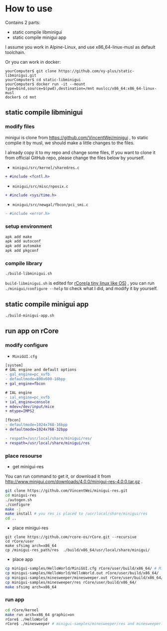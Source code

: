 # How to use

Contains 2 parts:

- static compile libminigui
- static compile minigui app

I assume you work in Alpine-Linux, and use x86_64-linux-musl as default toolchain.

Or you can work in docker:

```shell
yourComputer$ git clone https://github.com/xy-plus/static-libminigui.git
yourComputer$ cd static-libminigui
yourComputer$ docker run -it --mount type=bind,source=$(pwd),destination=/mnt muslcc/x86_64:x86_64-linux-musl
docker$ cd mnt
```

## static compile libminigui

### modify files

minigui is clone from https://github.com/VincentWei/minigui , to static complie it by musl, we should make a little changes to the files.

I already copy it to my repo and change some files, If you want to clone it from official GitHub repo, please change the files below by yourself.

- `minigui/src/kernel/sharedres.c`

```diff
+ #include <fcntl.h>
```

- `minigui/src/misc/nposix.c`

```diff
+ #include <sys/time.h>
```

- `minigui/src/newgal/fbcon/pci_smi.c`

```diff
- #include <error.h>
```

### setup environment

```sh
apk add make
apk add autoconf
apk add automake
apk add pkgconf
```

### compile library

```sh
./build-libminigui.sh
```

`build-libminigui.sh` is edited for [rCore(a tiny linux like OS)](https://github.com/rcore-os/rCore) , you can run `./minigui/configure --help` to check what I did, and modify it by yourself.

## static compile minigui app

```sh
./build-minigui-app.sh
```

## run app on rCore

### modify configure

- `MiniGUI.cfg`

```diff
[system]
# GAL engine and default options
- gal_engine=pc_xvfb
- defaultmode=800x600-16bpp
+ gal_engine=fbcon

# IAL engine
- ial_engine=pc_xvfb
+ ial_engine=console
+ mdev=/dev/input/mice
+ mtype=IMPS2

[fbcon]
- defaultmode=1024x768-16bpp
+ defaultmode=1024x768-32bpp

- respath=/usr/local/share/minigui/res/
+ respath=/usr/local/share/minigui/res
```

### place resourse

- get minigui-res

You can run command to get it, or download it from http://www.minigui.com/downloads/4.0.0/minigui-res-4.0.0.tar.gz .

```sh
git clone https://github.com/VincentWei/minigui-res.git
cd minigui-res
./autogen.sh
./configure
make -j
make install # you res is placed to /usr/local/share/minigui/res
cd ..
```

- place minigui-res

```
git clone https://github.com/rcore-os/rCore.git --recursive
cd rCore/user
make sfsimg arch=x86_64
cp /minigui-res_path/res  ./build/x86_64/usr/local/share/minigui/
```

- place app

```sh
cp minigui-samples/HelloWorld/MiniGUI.cfg rCore/user/build/x86_64/ # MiniGUI.cfg and myapp.out should in the same dir
cp minigui-samples/HelloWorld/HelloWorld.out rCore/user/build/x86_64/
cp minigui-samples/minesweeper/minesweeper.out rCore/user/build/x86_64/
cp minigui-samples/minesweeper/res rCore/user/build/x86_64/
make sfsimg arch=x86_64
```

### run app

```sh
cd rCore/kernel
make run arch=x86_64 graphic=on
rCore$ ./HelloWorld
rCore$ ./minesweeper # minigui-samples/minesweeper/res and minesweeper.out should in the same dir
```
